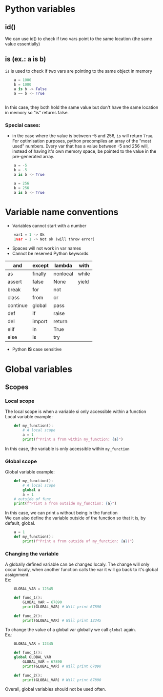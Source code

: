 # Python variables
## id()
We can use id() to check if two vars point to the same location (the same value essentially)
## is (ex.: a is b)
`is` is used to check if two vars are pointing to the same object in memory
```python
    a = 1000
    b = 1000 
    a is b -> False 
    a == b -> True
                
```
In this case, they both hold the same value but don't have the same location in memory so "is" returns false.
### Special cases:
- in the case where the value is between -5 and 256, `is` will return `True`. For optimisation purposes, python precompiles an array of the "most used" numbers. Every var that has a value between -5 and 256 will, instead of having it's own memory space, be pointed to the value in the pre-generated array.
```python
    a = -5
    b = -5
    a is b -> True
```
```python
    a = 256 
    b = 256
    a is b -> True
```
# Variable name conventions
- Variables cannot start with a number
```python
    var1 = 1 -> Ok
    1var = 1 -> Not ok (will throw error)
```
- Spaces will not work in var names
- Cannot be reserved Python keywords

| and      | except  | lambda   | with  |
|----------|---------|----------|-------|
| as       | finally | nonlocal | while |
| assert   | false   | None     | yield |
| break    | for     | not      |       |
| class    | from    | or       |       |
| continue | global  | pass     |       |
| def      | if      | raise    |       |
| del      | import  | return   |       |
| elif     | in      | True     |       |
| else     | is      | try      |       |

- Python **IS** case sensitive

# Global variables
## Scopes
### Local scope
The local scope is when a variable si only accessible within a function\
Local variable example:
```python
    def my_function():
        # A local scope
        a = 1
        print(f"Print a from within my_function: {a}")
```
In this case, the variable is only accessible within `my_function`
### Global scope
Global variable example:
```python
    def my_function():
        # A local scope
        global a
        a = 1
    # outside of func
    print(f"Print a from outside my_function: {a}")

```
In this case, we can print `a` without being in the function\
We can also define the variable outside of the function so that it is, by default, global.
```python
    a = 1
    def my_function():
        print(f"Print a from outside of my_function: {a})")
```
### Changing the variable
A globally defined variable can be changed localy. The change will only occur localy, when another function calls the var it will go back to it's global assignment.\
Ex:
```python
    GLOBAL_VAR = 12345

    def func_1():
        GLOBAL_VAR = 67890
        print(GLOBAL_VAR) # Will print 67890
    
    def func_2():
        print(GLOBAL_VAR) # Will print 12345
```
To change the value of a global var globally we call `global` again.\
Ex.:
```python
    GLOBAL_VAR = 12345

    def func_1():
    global GLOBAL_VAR
        GLOBAL_VAR = 67890
        print(GLOBAL_VAR) # Will print 67890
    
    def func_2():
        print(GLOBAL_VAR) # Will print 67890
```
Overall, global variables should not be used often.